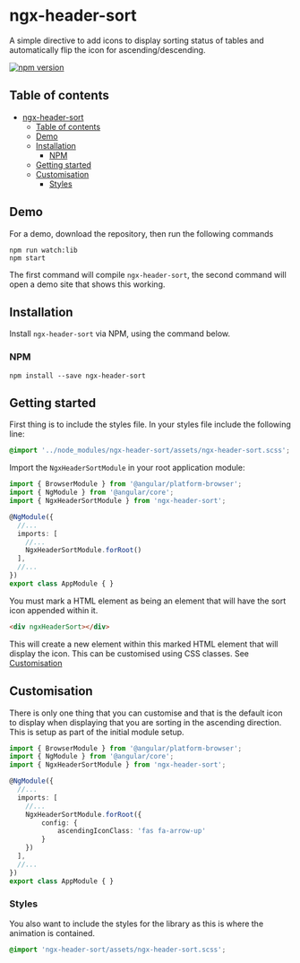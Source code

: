 # ngx-header-sort

A simple directive to add icons to display sorting status of tables and automatically flip the icon for ascending/descending.

[![npm version](https://badge.fury.io/js/ngx-header-sort.svg)](https://badge.fury.io/js/ngx-header-sort)

## Table of contents
- [ngx-header-sort](#ngx-header-sort)
  - [Table of contents](#table-of-contents)
  - [Demo](#demo)
  - [Installation](#installation)
    - [NPM](#npm)
  - [Getting started](#getting-started)
  - [Customisation](#customisation)
    - [Styles](#styles)

## Demo

For a demo, download the repository, then run the following commands

```
npm run watch:lib
npm start
```

The first command will compile `ngx-header-sort`, the second command will open a demo site that shows this working.

## Installation
Install `ngx-header-sort` via NPM, using the command below.

### NPM
```shell
npm install --save ngx-header-sort
```

## Getting started

First thing is to include the styles file. In your styles file include the following line:

```scss
@import '../node_modules/ngx-header-sort/assets/ngx-header-sort.scss';
```

Import the `NgxHeaderSortModule` in your root application module:

```typescript
import { BrowserModule } from '@angular/platform-browser';
import { NgModule } from '@angular/core';
import { NgxHeaderSortModule } from 'ngx-header-sort';

@NgModule({
  //...
  imports: [
    //...
    NgxHeaderSortModule.forRoot()
  ],
  //...
})
export class AppModule { }
```

You must mark a HTML element as being an element that will have the sort icon appended within it.

```html
<div ngxHeaderSort></div>
```

This will create a new element within this marked HTML element that will display the icon. This can be customised using CSS classes. See [Customisation](#customisation)

## Customisation

There is only one thing that you can customise and that is the default icon to display when displaying that you are sorting in the ascending direction. This is setup as part of the initial module setup.

```typescript
import { BrowserModule } from '@angular/platform-browser';
import { NgModule } from '@angular/core';
import { NgxHeaderSortModule } from 'ngx-header-sort';

@NgModule({
  //...
  imports: [
    //...
    NgxHeaderSortModule.forRoot({
        config: {
            ascendingIconClass: 'fas fa-arrow-up'
        }
    })
  ],
  //...
})
export class AppModule { }
```

### Styles

You also want to include the styles for the library as this is where the animation is contained.

```scss
@import 'ngx-header-sort/assets/ngx-header-sort.scss';
```

